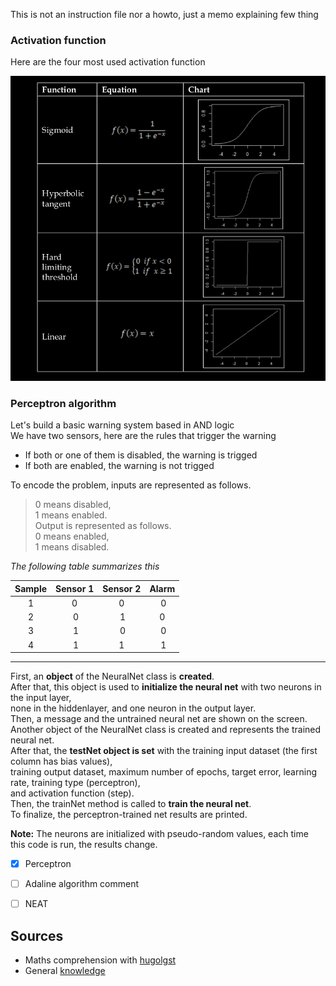 This is not an instruction file nor a howto, just a memo explaining few thing  

### Activation function
Here are the four most used activation function  

![function](./src/edu/packt/neuralnet/4function.png)


### Perceptron algorithm
Let's build a basic warning system based in AND logic  
We have two sensors, here are the rules that trigger the warning
* If both or one of them is disabled, the warning is trigged
* If both are enabled, the warning is not trigged

To encode the problem, inputs are represented as follows.
> 0 means disabled,  
1 means enabled.  
Output is represented as follows.  
0 means enabled,  
1 means disabled. 

*The following table summarizes this*

| Sample | Sensor 1 | Sensor 2 | Alarm |
|:---:|:---:|:---:|:---:|
| 1 | 0 | 0 | 0 |
| 2 | 0 | 1 | 0 |
| 3 | 1 | 0 | 0 |
| 4 | 1 | 1 | 1 |
***

First, an **object** of the NeuralNet class is **created**.  
After that, this object is used to **initialize the neural net** with two neurons in the input layer,  
none in the hiddenlayer, and one neuron in the output layer.  
Then, a message and the untrained neural net are shown on the screen.  
Another object of the NeuralNet class is created and represents the trained neural net.  
After that, the **testNet object is set** with the training input dataset (the first column has bias values),  
training output dataset, maximum number of epochs, target error, learning rate, training type (perceptron),  
and activation function (step).  
Then, the trainNet method is called to **train the neural net**.  
To finalize, the perceptron-trained net results are printed.  

**Note:** The neurons are initialized with pseudo-random values, each time this
code is run, the results change.

 

- [x] Perceptron
- [ ] Adaline algorithm comment
- [ ] NEAT


## Sources
- Maths comprehension with [hugolgst](https://github.com/hugolgst/the-math-behind-an-artificial-neural-network)  
- General [knowledge](http://neuralnetworksanddeeplearning.com/)
